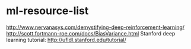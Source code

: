 # ml-resource-list

http://www.nervanasys.com/demystifying-deep-reinforcement-learning/
http://scott.fortmann-roe.com/docs/BiasVariance.html
Stanford deep learning tutorial: http://ufldl.stanford.edu/tutorial/



